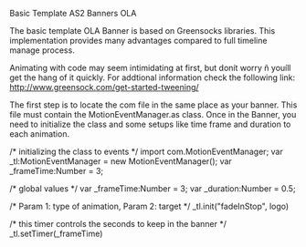 Basic Template AS2 Banners OLA

The basic template OLA Banner is based on Greensocks libraries. This implementation provides many advantages compared to full timeline manage process.

Animating with code may seem intimidating at first, but donít worry ñ youíll get the hang of it quickly. For addtional information check the following link: http://www.greensock.com/get-started-tweening/

The first step is to locate the com file in the same place as your banner. This file must contain the MotionEventManager.as class. Once in the Banner, you need to initialize the class and some setups like time frame and duration to each animation.

/* initializing the class to events */ import com.MotionEventManager; var _tl:MotionEventManager = new MotionEventManager(); var _frameTime:Number = 3;

/* global values */ var _frameTime:Number = 3; var _duration:Number = 0.5;

/* Param 1: type of animation, Param 2: target   */
_tl.init("fadeInStop", logo)

/*  this timer controls the seconds to keep in the banner */
_tl.setTimer(_frameTime)
